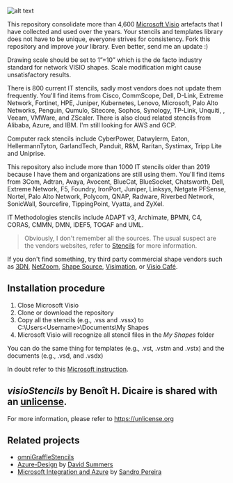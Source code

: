 ![alt text](https://github.com/bhdicaire/visioStencils/raw/main/logo.png "Logo")

This repository consolidate more than 4,600 [Microsoft Visio](https://www.microsoft.com/en-ca/microsoft-365/visio) artefacts that I have collected and used over the years. Your stencils and templates library does not have to be unique, everyone strives for consistency. Fork this repository and improve *your* library. Even better, send me an update :)

Drawing scale should be set to 1”=10” which is the de facto industry standard for network VISIO shapes. Scale modification might cause unsatisfactory results.

There is 800 current IT stencils, sadly most vendors does not update them frequently. You'll find items from Cisco, CommScope, Dell, D-Link, Extreme Network, Fortinet, HPE, Juniper, Kubernetes, Lenovo, Microsoft, Palo Alto Networks, Penguin, Qumulo, Sitecore, Sophos, Synology, TP-Link, Unquiti, , Veeam, VMWare, and ZScaler. There is also cloud related stencils from Alibaba, Azure, and IBM. I'm still looking for AWS and GCP.

Computer rack stencils include CyberPower, Datwylerm, Eaton, HellermannTyton, GarlandTech, Panduit, R&M, Raritan, Systimax, Tripp Lite and Uniprise.
 
This repository also include more than 1000 IT stencils older than 2019 because I have them and organizations are still using them. You'll find items from 3Com, Adtran, Avaya, Avocent, BlueCat, BlueSocket, Chatsworth, Dell, Extreme Network, F5, Foundry, IronPort, Juniper, Linksys, Netgate PFSense, Nortel, Palo Alto Network, Polycom, QNAP, Radware, Riverbed Network, SonicWall, Sourcefire, TippingPoint, Vyatta, and ZyXel.

IT Methodologies stencils include ADAPT v3, Archimate, BPMN, C4, CORAS, CMMN, DMN, IDEF5, TOGAF and UML.

> Obviously, I don't remember all the sources. The usual suspect are the vendors websites, refer to [Stencils](stencils.md) for more information.

If you don't find something, try third party commercial shape vendors such as [3DN](https://3d-networking.com/3d-symbols/), [NetZoom](www.NetZoom.com), [Shape Source](www.shapesource.com), [Visimation](www.visimation.com), or [Visio Café](http://www.visiocafe.com/).

## Installation procedure

1. Close Microsoft Visio
2. Clone or download the repository
3. Copy all the stencils (e.g., .vss and .vssx) to C:\Users\<Username>\Documents\My Shapes
4. Microsoft Visio will recognize all stencil files in the _My Shapes_ folder

You can do the same thing for templates (e.g., .vst, .vstm and .vstx) and the documents (e.g., .vsd, and .vsdx)

In doubt refer to this [Microsoft instruction](https://support.microsoft.com/en-us/office/import-downloaded-stencils-74bbdce1-4872-4d5b-af4c-e93fa23f7008).

## _visioStencils_ by Benoît H. Dicaire is shared with an [unlicense](https://github.com/bhdicaire/visioStencils/raw/main/LICENSE).
For more information, please refer to <https://unlicense.org>

## Related projects
* [omniGraffleStencils](https://github.com/bhdicaire/omniGraffleStencils)
* [Azure-Design](https://github.com/David-Summers/Azure-Design) by [David Summers](https://twitter.com/xeeva_d3)
* [Microsoft Integration and Azure](https://github.com/sandroasp/Microsoft-Integration-and-Azure-Stencils-Pack-for-Visio) by [Sandro Pereira](https://blog.sandro-pereira.com/)
